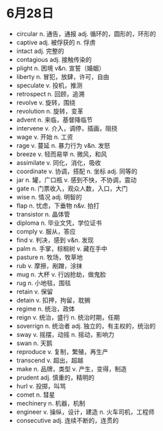 # 6月28日

- circular n. 通告，通报 adj. 循环的，圆形的，环形的
- captive adj. 被俘获的 n. 俘虏
- intact adj. 完整的
- contagious adj. 接触传染的
- plight n. 困境 v&n. 宣誓（婚姻）
- liberty n. 冒犯，放肆，许可，自由
- speculate v. 投机，推测
- retrospect n. 回顾，追溯
- revolve v. 旋转，围绕
- revolution n. 旋转，变革
- advent n. 来临，基督降临节
- intervene v. 介入，调停，插画，阻挠
- wage v. 开始 n. 工资
- rage v. 蔓延 n. 暴力行为 v&n. 发怒
- breeze v. 轻而易举 n. 微风，和风
- assimilate v. 同化，消化，吸收
- coordinate v. 协调，搭配 n. 坐标 adj. 同等的
- jar n. 罐，广口瓶 v. 感到不快，不协调，震动
- gate n. 门票收入，观众人数，入口，大门
- wise n. 情况 adj. 明智的
- flap n. 忧虑，下垂物 n&v. 拍打
- transistor n. 晶体管
- diploma n. 毕业文凭，学位证书
- comply v. 服从，答应
- find v. 判决，感到 v&n. 发现
- palm n. 手掌，棕榈树 v. 藏在手中
- pasture n. 牧场，牧草地
- rub v. 摩擦，剐蹭，涂抹
- mug n. 大杯 v. 行凶抢劫，做鬼脸
- rug n. 小地毯，围毯
- retain v. 保留
- detain v. 扣押，拘留，耽搁
- regime n. 统治，政体
- reign v. 统治，盛行 n. 统治时期，任期
- soverrign n. 统治者 adj. 独立的，有主权的，统治的
- sway v. 摇摆，动摇 n. 摇动，影响力
- swan n. 天鹅
- reproduce v. 复制，繁殖，再生产
- transcend v. 超出，超越
- make n. 品牌，类型 v. 产生，变得，制造
- prudent adj. 慎重的，精明的
- hurl v. 投掷，叫骂
- comet n. 彗星
- mechinery n. 机器，机制
- engineer v. 操纵，设计，建造 n. 火车司机，工程师
- consecutive adj. 连续不断的，连贯的

